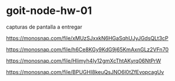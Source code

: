 # goit-node-hw-01   

capturas de pantalla a entregar

https://monosnap.com/file/xMUzSJxxkN6HGaSqhUJyJGdsQLt3cP

https://monosnap.com/file/h6Ce8KGy9KdG9j65KmAxnGLz2VFn70

https://monosnap.com/file/HIimyh4Iy12gmXcThtAKyrq06NtPrW

https://monosnap.com/file/BPUGHI8keuQsJNO6l0tZfEvopcagUv




